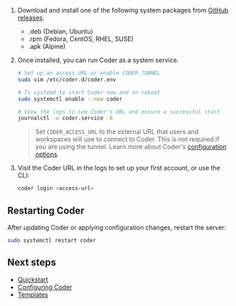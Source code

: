 1. Download and install one of the following system packages from [GitHub releases](https://github.com/coder/coder/releases):

   - .deb (Debian, Ubuntu)
   - .rpm (Fedora, CentOS, RHEL, SUSE)
   - .apk (Alpine)

1. Once installed, you can run Coder as a system service.

   ```sh
   # Set up an access URL or enable CODER_TUNNEL
   sudo vim /etc/coder.d/coder.env

   # To systemd to start Coder now and on reboot
   sudo systemctl enable --now coder

   # View the logs to see Coder's URL and ensure a successful start
   journalctl -u coder.service -b
   ```

   > Set `CODER_ACCESS_URL` to the external URL that users and workspaces will use to
   > connect to Coder. This is not required if you are using the tunnel. Learn more
   > about Coder's [configuration options](../admin/configure.md).

1. Visit the Coder URL in the logs to set up your first account, or use the CLI:

   ```sh
   coder login <access-url>
   ```

## Restarting Coder

After updating Coder or applying configuration changes, restart the server:

```sh
sudo systemctl restart coder
```

## Next steps

- [Quickstart](../quickstart.md)
- [Configuring Coder](../admin/configure.md)
- [Templates](../templates.md)
